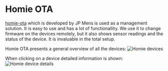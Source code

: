 # Homie OTA
[homie-ota](https://github.com/jpmens/homie-ota) which is developed by JP Mens is used as a management solution. It is easy to use and has a lot of functionallity. We use it to change firmware on the devices remotely, but it also shows sensor readings and the status of the device. It is invaluable in the total setup.

Homie OTA presents a general overview of all the devices:
![Homie devices](https://github.com/mverleun/IoT-devices/blob/master/Documentation/Software/Images/Homie_devices.png)

When clicking on a device detailed information is shown:
![Homie device details](https://github.com/mverleun/IoT-devices/blob/master/Documentation/Software/Images/Homie_device_-_wemos-4.png)